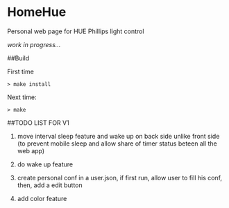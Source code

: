 HomeHue
=======

Personal web page for HUE Phillips light control

*work in progress...*

##Build

First time

    > make install

Next time:

    > make

##TODO LIST FOR V1

1. move interval sleep feature and wake up on back side unlike front side (to prevent mobile sleep and allow share of timer status beteen all the web app)

2. do wake up feature

3. create personal conf in a user.json, if first run, allow user to fill his conf, then, add a edit button

4. add color feature
